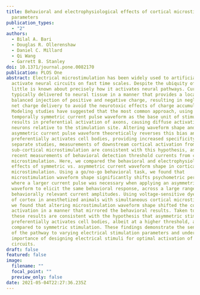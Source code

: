 ```yaml
---
title: Behavioral and electrophysiological effects of cortical microstimulation
  parameters
publication_types:
  - "2"
authors:
  - Bilal A. Bari
  - Douglas R. Ollerenshaw
  - Daniel C. Millard
  - Qi Wang
  - Garrett B. Stanley
doi: 10.1371/journal.pone.0082170
publication: PLOS One
abstract: Electrical microstimulation has been widely used to artificially
  activate neural circuits on fast time scales. Despite the ubiquity of its use,
  little is known about precisely how it activates neural pathways. Current is
  typically delivered to neural tissue in a manner that provides a locally
  balanced injection of positive and negative charge, resulting in negligible
  net charge delivery to avoid the neurotoxic effects of charge accumulation.
  Modeling studies have suggested that the most common approach, using a
  temporally symmetric current pulse waveform as the base unit of stimulation,
  results in preferential activation of axons, causing diffuse activation of
  neurons relative to the stimulation site. Altering waveform shape and using an
  asymmetric current pulse waveform theoretically reverses this bias and
  preferentially activates cell bodies, providing increased specificity. In
  separate studies, measurements of downstream cortical activation from
  sub-cortical microstimulation are consistent with this hypothesis, as are
  recent measurements of behavioral detection threshold currents from cortical
  microstimulation. Here, we compared the behavioral and electrophysiological
  effects of symmetric vs. asymmetric current waveform shape in cortical
  microstimulation. Using a go/no-go behavioral task, we found that
  microstimulation waveform shape significantly shifts psychometric performance,
  where a larger current pulse was necessary when applying an asymmetric
  waveform to elicit the same behavioral response, across a large range of
  behaviorally relevant current amplitudes. Using voltage-sensitive dye imaging
  of cortex in anesthetized animals with simultaneous cortical microstimulation,
  we found that altering microstimulation waveform shape shifted the cortical
  activation in a manner that mirrored the behavioral results. Taken together,
  these results are consistent with the hypothesis that asymmetric stimulation
  preferentially activates cell bodies, albeit at a higher threshold, as
  compared to symmetric stimulation. These findings demonstrate the sensitivity
  of the pathway to varying electrical stimulation parameters and underscore the
  importance of designing electrical stimuli for optimal activation of neural
  circuits.
draft: false
featured: false
image:
  filename: ""
  focal_point: ""
  preview_only: false
date: 2021-05-04T22:27:36.235Z
---
```

